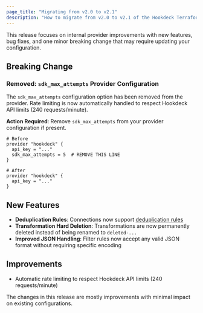 ```yaml
---
page_title: "Migrating from v2.0 to v2.1"
description: "How to migrate from v2.0 to v2.1 of the Hookdeck Terraform Provider"
---
```


This release focuses on internal provider improvements with new features, bug fixes, and one minor breaking change that may require updating your configuration.

## Breaking Change

### Removed: `sdk_max_attempts` Provider Configuration

The `sdk_max_attempts` configuration option has been removed from the provider. Rate limiting is now automatically handled to respect Hookdeck API limits (240 requests/minute).

**Action Required**: Remove `sdk_max_attempts` from your provider configuration if present.

```hcl
# Before
provider "hookdeck" {
  api_key = "..."
  sdk_max_attempts = 5  # REMOVE THIS LINE
}

# After
provider "hookdeck" {
  api_key = "..."
}
```

## New Features

- **Deduplication Rules**: Connections now support [deduplication rules](https://hookdeck.com/docs/deduplication)
- **Transformation Hard Deletion**: Transformations are now permanently deleted instead of being renamed to `deleted-...`
- **Improved JSON Handling**: Filter rules now accept any valid JSON format without requiring specific encoding

## Improvements

- Automatic rate limiting to respect Hookdeck API limits (240 requests/minute)

The changes in this release are mostly improvements with minimal impact on existing configurations.
